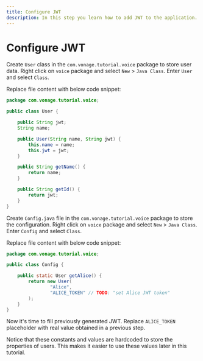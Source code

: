```yaml
---
title: Configure JWT
description: In this step you learn how to add JWT to the application.
---
```


# Configure JWT

Create `User` class in the `com.vonage.tutorial.voice` package to store user data. Right click on `voice` package and select `New` > `Java Class`. Enter `User` and select `Class`.

Replace file content with below code snippet:

```java
package com.vonage.tutorial.voice;

public class User {

    public String jwt;
    String name;

    public User(String name, String jwt) {
        this.name = name;
        this.jwt = jwt;
    }

    public String getName() {
        return name;
    }

    public String getId() {
        return jwt;
    }
}
```

Create `Config.java` file in the `com.vonage.tutorial.voice` package to store the configuration. Right click on `voice` package and select `New` > `Java Class`. Enter `Config` and select `Class`.

Replace file content with below code snippet:

```java
package com.vonage.tutorial.voice;

public class Config {

    public static User getAlice() {
        return new User(
                "Alice",
                "ALICE_TOKEN" // TODO: "set Alice JWT token"
        );
    }
}
```

Now it's time to fill previously generated JWT. Replace `ALICE_TOKEN` placeholder with real value obtained in a previous step.

Notice that these constants and values are hardcoded to store the properties of users. This makes it easier to use these values later in this tutorial.